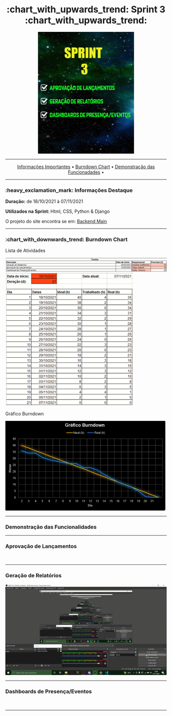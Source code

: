 <h1 align="center">:chart_with_upwards_trend: Sprint 3 :chart_with_upwards_trend:</h1>
<p align="center">
<img src="https://github.com/gbrramos/API_ADS_2021_2/blob/main/Sprint3/Sprint3.png?raw=true" width="300px" align:center>
 </p>
<hr>
<p align="center">
  <a href ="https://github.com/gbrramos/API_ADS_2021_2/tree/main/Sprint3#heavy_exclamation_mark-informa%C3%A7%C3%B5es-destaque"> Informações Importantes</a>  • 
  <a href ="https://github.com/gbrramos/API_ADS_2021_2/tree/main/Sprint3#chart_with_downwards_trend-burndown-chart-"> Burndown Chart</a>  • 
  <a href ="https://github.com/gbrramos/API_ADS_2021_2/tree/main/Sprint3#demonstra%C3%A7%C3%A3o-das-funcionalidades"> Demonstração das Funcionadades</a>  • 
</p>
<hr>

<h3>:heavy_exclamation_mark: Informações Destaque</h3>
<p><strong> Duração:</strong> de 18/10/2021 à 07/11/2021</p>
<p><strong> Utilizados na Sprint: </strong>Html, CSS, Python & Django</p>
<p> O projeto do site encontra se em: <a href="https://github.com/gbrramos/API_ADS_2021_2/tree/main/backend">Backend Main</a>
<hr>


<h3>:chart_with_downwards_trend: Burndown Chart </h3>
<p>Lista de Atividades</p>
<img src="https://github.com/gbrramos/API_ADS_2021_2/blob/main/Sprint3/listaDeTarefas_sprint3.PNG?raw=true" width="900"/>
<img src="https://github.com/gbrramos/API_ADS_2021_2/blob/main/Sprint3/TempoSprint3.PNG?raw=true" width="400"/>

<p>Gráfico Burndown</p>
<img src="https://github.com/gbrramos/API_ADS_2021_2/blob/main/Sprint3/sprint3_burndown.PNG" width="500"/>
<hr>

<h3>Demonstração das Funcionalidades</h3>
<p></p>
<p></p>
<hr>
<h3> Aprovação de Lançamentos </h3>
<img src=""/>
<hr>
<h3>Geração de Relatórios</h3>
<img src="https://github.com/gbrramos/API_ADS_2021_2/blob/main/Sprint3/gifs/relatorio.gif"/>
<hr>
<h3>Dashboards de Presença/Eventos</h3>
<img src=""/>
<hr>


